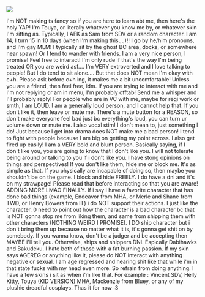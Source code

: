 
![](https://komarev.com/ghpvc/?username=H3llFe4th3rX&color=blue)

I'm NOT making ts fancy so if you are here to learn abt me, then here's the holy YAP! I'm Touya, or literally whatever you know me by, or whatever skin I'm sitting as. Typically, I AFK as Sam from SDV or a random character. I am 14, I turn 15 in 10 days (when I'm making this,,,,)!! I go by he/him pronouns, and I'm gay MLM! I typically sit by the ghost BC area, docks, or somewhere near spawn! Or I tend to wander with friends. I am a very nice person, I promise! Feel free to interact! I'm only rude if that's the way I'm being treated OR you are weird asf.... I'm VERY extroverted and I love talking to people! But I do tend to sit alone.... But that does NOT mean I'm okay with c+h. Please ask before c+h ing, it makes me a bit uncomfortable! Unless you are a friend, then feel free, idm. If you are trying to interact with me and I'm not replying or am in menu, I'm probably offtab! Send me a whisper and I'll probably reply! For people who are in VC with me, maybe for regi work or smth, I am LOUD. I am a generally loud person, and I cannot help that. If you don't like it, then leave or mute me. There's a mute button for a REASON, so don't make everyone feel bad just bc everything's loud, you can turn ur volume down or mute me. I also vocal stim! I don't mean to, just something I do! Just because I get into drama does NOT make me a bad person! I tend to fight with people because I am big on getting my point across. I also get fired up easily! I am a VERY bold and blunt person. Basically saying, if I don't like you, you are going to know that I don't like you. I will not tolerate being around or talking to you if i don't like you. I have stong opinions on things and perspectives! If you don't like them, hide me or block me. It's as simple as that. If you physically are incapable of doing so, then maybe you shouldn't be on the game. I block and hide FREELY. I do have a dni and it's on my strawpage! Please read that before interacting so that you are aware! ADDING MORE LMAO FINALLY. If i say i have a favorite character that has done bad things (example, Endeavor from MHA, or Merle and Shane from TWD, or Henry Bowers from IT) i do NOT support their actions. I just like the character. 0 need to point out how the character is a bad character bc that is NOT gonna stop me from liking them, and same from shipping them with other characters (NOTHING WEIRD I PROMISE). I DO ship character but i don't bring them up because no matter what it is, it's gonna get shit on by somebody. If you wanna know, don't be a judger and be accepting then MAYBE i'll tell you. Otherwise, ships and shippers DNI. Espically Dabihawks and Bakudeku. I hate both of those with a fat burning passion. If my skin says AGEREG or anything like it, please do NOT interact with anything negative or sexual. I am age regressed and hearing shit like that while i'm in that state fucks with my head even more. So refrain from doing anything. I have a few skins i sit as when i'm like that. For example : Vincent SDV, Helly Kitty, Touya (KID VERSION) MHA, Mackenzie from Bluey, or any of my plushie dreadful cosplays. Thas it for now :3
